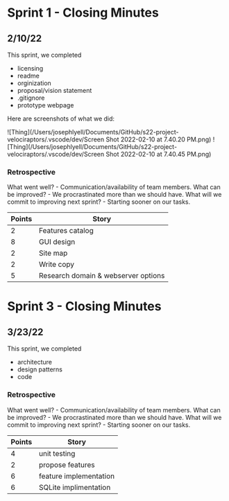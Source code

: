 # Sprint 1 - Closing Minutes
## 2/10/22

This sprint, we completed
* licensing
* readme
* orginization
* proposal/vision statement
* .gitignore
* prototype webpage

Here are screenshots of what we did:

![Thing](/Users/josephlyell/Documents/GitHub/s22-project-velociraptors/.vscode/dev/Screen Shot 2022-02-10 at 7.40.20 PM.png)
![Thing](/Users/josephlyell/Documents/GitHub/s22-project-velociraptors/.vscode/dev/Screen Shot 2022-02-10 at 7.40.45 PM.png)

### Retrospective

What went well? - Communication/availability of team members.
What can be improved? - We procrastinated more than we should have.
What will we commit to improving next sprint? - Starting sooner on our tasks.

Points | Story
-------|--------
2      | Features catalog
8      | GUI design
2      | Site map
2      | Write copy
5      | Research domain & webserver options

# Sprint 3 - Closing Minutes
## 3/23/22

This sprint, we completed
* architecture 
* design patterns
* code

### Retrospective

What went well? - Communication/availability of team members.
What can be improved? - We procrastinated more than we should have.
What will we commit to improving next sprint? - Starting sooner on our tasks.

Points | Story
-------|--------
4      | unit testing 
2      | propose features
6      | feature implementation 
6      | SQLite implimentation
